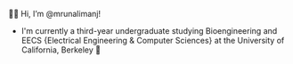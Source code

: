 👋🏾 Hi, I’m @mrunalimanj! 
* I'm currently a third-year undergraduate studying Bioengineering and EECS {Electrical Engineering & Computer Sciences} at the University of California, Berkeley 🧸

<!---
mrunalimanj/mrunalimanj is a ✨ special ✨ repository because its `README.md` (this file) appears on your GitHub profile.
You can click the Preview link to take a look at your changes.
--->
